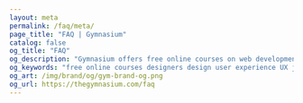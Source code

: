 ```yaml
---
layout: meta
permalink: /faq/meta/
page_title: "FAQ | Gymnasium"
catalog: false
og_title: "FAQ"
og_description: "Gymnasium offers free online courses on web development, design, user experience, and content creation."
og_keywords: "free online courses designers design user experience UX javascript node nodejs sketch wordpress drupal UI"
og_art: /img/brand/og/gym-brand-og.png
og_url: https://thegymnasium.com/faq
---
```


